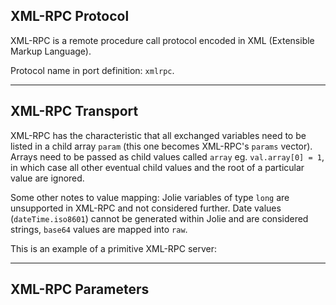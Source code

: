 ## XML-RPC Protocol

XML-RPC is a remote procedure call protocol encoded in XML (Extensible Markup Language).

Protocol name in port definition: `xmlrpc`.

---

## XML-RPC Transport

XML-RPC has the characteristic that all exchanged variables need to be listed
in a child array `param` (this one becomes XML-RPC's `params` vector). Arrays
need to be passed as child values called `array` eg. `val.array[0] = 1`, in which
case all other eventual child values and the root of a particular value are ignored.

Some other notes to value mapping: Jolie variables of type `long` are unsupported
in XML-RPC and not considered further. Date values (`dateTime.iso8601`) cannot be
generated within Jolie and are considered strings, `base64` values are mapped into `raw`.

This is an example of a primitive XML-RPC server:

<div class="code" src="xmlrpcServer.ol"></div>

---

## XML-RPC Parameters

<div class="code" src="xmlrpc.iol"></div>
